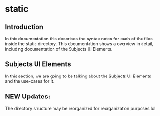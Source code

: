 # static

## Introduction

In this documentation this describes the syntax notes for each of the files inside the static directory.  This documentation shows a overview in detail, including documentation of the Subjects UI Elements. 

## Subjects UI Elements

In this section, we are going to be talking about the Subjects UI Elements and the use-cases for it. 



## NEW Updates:

The directory structure may be reorganized for reorganization purposes lol